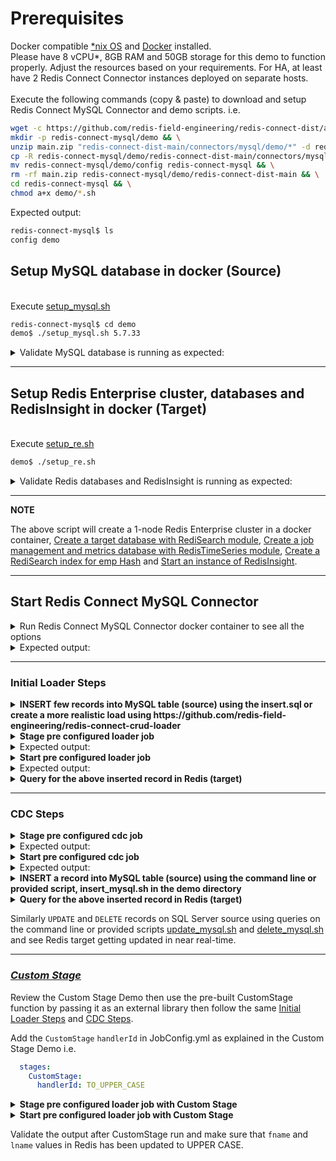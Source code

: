 # Prerequisites

Docker compatible [*nix OS](https://en.wikipedia.org/wiki/Unix-like) and [Docker](https://docs.docker.com/get-docker) installed.
<br>Please have 8 vCPU*, 8GB RAM and 50GB storage for this demo to function properly. Adjust the resources based on your requirements. For HA, at least have 2 Redis Connect Connector instances deployed on separate hosts.</br>
<br>Execute the following commands (copy & paste) to download and setup Redis Connect MySQL Connector and demo scripts.
i.e.</br>
```bash
wget -c https://github.com/redis-field-engineering/redis-connect-dist/archive/main.zip && \
mkdir -p redis-connect-mysql/demo && \
unzip main.zip "redis-connect-dist-main/connectors/mysql/demo/*" -d redis-connect-mysql/demo && \
cp -R redis-connect-mysql/demo/redis-connect-dist-main/connectors/mysql/demo/* redis-connect-mysql/demo && \
mv redis-connect-mysql/demo/config redis-connect-mysql && \
rm -rf main.zip redis-connect-mysql/demo/redis-connect-dist-main && \
cd redis-connect-mysql && \
chmod a+x demo/*.sh
```
Expected output:
```bash
redis-connect-mysql$ ls
config demo
```

## Setup MySQL database in docker (Source)

<br>Execute [setup_mysql.sh](setup_mysql.sh)</br>
```bash
redis-connect-mysql$ cd demo
demo$ ./setup_mysql.sh 5.7.33
```

<details><summary>Validate MySQL database is running as expected:</summary>
<p>

```bash
demo$ docker ps -a | grep mysql
7c0d7c0d5036        mysql:5.7.33                                 "docker-entrypoint.s…"   4 days ago          Up 4 days           0.0.0.0:3306->3306/tcp, 33060/tcp                                                                                                                                                                                                                                                                               mysql-5.7.33-virag-cdc

demo$ docker exec -i mysql-5.7.33-virag-cdc mysql -uroot -pRedis@123  <<< "SHOW VARIABLES LIKE 'log_bin';"
mysql: [Warning] Using a password on the command line interface can be insecure.
Variable_name	Value
log_bin	ON
```
</p>
</details>

---

## Setup Redis Enterprise cluster, databases and RedisInsight in docker (Target)
<br>Execute [setup_re.sh](setup_re.sh)</br>
```bash
demo$ ./setup_re.sh
```
<details><summary>Validate Redis databases and RedisInsight is running as expected:</summary>
<p>

```bash
demo$ docker ps -a | grep redislabs
8c008000ff5c        redislabs/redisinsight:latest              "bash ./docker-entry…"   2 hours ago         Up 2 hours          0.0.0.0:18001->8001/tcp                                                                                                                                                                                                                                                                                         redisinsight
8fe702a340a9        redislabs/redis:latest                     "/opt/start.sh"          2 hours ago         Up 2 hours          53/tcp, 5353/tcp, 8001/tcp, 8080/tcp, 10000-11999/tcp, 12006-19999/tcp, 0.0.0.0:18070->8070/tcp, 0.0.0.0:18443->8443/tcp, 0.0.0.0:19443->9443/tcp, 0.0.0.0:14000->12000/tcp, 0.0.0.0:14001->12001/tcp, 0.0.0.0:14002->12002/tcp, 0.0.0.0:14003->12003/tcp, 0.0.0.0:14004->12004/tcp, 0.0.0.0:14005->12005/tcp   re-node1

demo$ docker exec -it re-node1 bash -c "rladmin status"
CLUSTER NODES:
NODE:ID    ROLE     ADDRESS        EXTERNAL_ADDRESS       HOSTNAME    SHARDS   CORES         FREE_RAM              PROVISIONAL_RAM       VERSION     STATUS
*node:1    master   172.17.0.2                            re-node1    2/100    16            51.17GB/58.87GB       38.71GB/48.28GB       6.2.8-39    OK

DATABASES:
DB:ID       NAME                                   TYPE  MODULE  STATUS  SHARDS  PLACEMENT  REPLICATION  PERSISTENCE  ENDPOINT
db:1        RedisConnect-Target-db                 redis yes     active  1       dense      disabled     disabled     redis-12000.re-cluster.local:12000
db:2        RedisConnect-JobConfig-Metrics-db      redis yes     active  1       dense      disabled     disabled     redis-12001.re-cluster.local:12001

ENDPOINTS:
DB:ID        NAME                                                                       ID                          NODE           ROLE           SSL
db:1         RedisConnect-Target-db                                                     endpoint:1:1                node:1         single         No
db:2         RedisConnect-JobConfig-Metrics-db                                          endpoint:2:1                node:1         single         No

SHARDS:
DB:ID         NAME                                                        ID            NODE        ROLE        SLOTS         USED_MEMORY          STATUS
db:1          RedisConnect-Target-db                                      redis:1       node:1      master      0-16383       2.3MB                OK
db:2          RedisConnect-JobConfig-Metrics-db                           redis:2       node:1      master      0-16383       1.99MB               OK

demo$ docker exec -it re-node1 bash -c "redis-cli -p 12000 FT._LIST"
1) "idx:emp"
```
</p>
</details>

---
**NOTE**

The above script will create a 1-node Redis Enterprise cluster in a docker container, [Create a target database with RediSearch module](https://docs.redislabs.com/latest/modules/add-module-to-database/), [Create a job management and metrics database with RedisTimeSeries module](https://docs.redislabs.com/latest/modules/add-module-to-database/), [Create a RediSearch index for emp Hash](https://redislabs.com/blog/getting-started-with-redisearch-2-0/) and [Start an instance of RedisInsight](https://docs.redislabs.com/latest/ri/installing/install-docker/).

---

## Start Redis Connect MySQL Connector

<details><summary>Run Redis Connect MySQL Connector docker container to see all the options</summary>
<p>

```bash
docker run \
-it --rm --privileged=true \
--name redis-connect-mysql \
-e REDISCONNECT_LOGBACK_CONFIG=/opt/redislabs/redis-connect-mysql/config/logback.xml \
-e REDISCONNECT_CONFIG=/opt/redislabs/redis-connect-mysql/config/samples/mysql \
-e REDISCONNECT_SOURCE_USERNAME=redisconnectuser \
-e REDISCONNECT_SOURCE_PASSWORD=redisconnectpassword \
-e REDISCONNECT_JAVA_OPTIONS="-Xms256m -Xmx256m" \
-v $(pwd)/../config:/opt/redislabs/redis-connect-mysql/config \
--net host \
redislabs/redis-connect-mysql:pre-release-alpine
```

</p>
</details>

<details><summary>Expected output:</summary>
<p>

```bash
Unable to find image 'redislabs/redis-connect-mysql:pre-release-alpine' locally
pre-release-alpine: Pulling from redislabs/redis-connect-mysql
a0d0a0d46f8b: Already exists
44537f359f3a: Pull complete
9aaa9874ae7f: Pull complete
13f6c829139b: Pull complete
06add1107609: Pull complete
bfc29d6a129c: Pull complete
249c85a8a900: Pull complete
ffe4c573e59c: Pull complete
Digest: sha256:da7987fd874c50bc858b3ba2d3affde3e2f8506b7a3a5f7d42c6feb1bc9d8621
Status: Downloaded newer image for redislabs/redis-connect-mysql:pre-release-alpine
-------------------------------
Redis Connect startup script.
*******************************
Please ensure that the values of environment variables in /opt/redislabs/redis-connect-mysql/bin/redisconnect.conf are correctly mapped before executing any of the options below
*******************************
Usage: [-h|cli|stage|start]
options:
-h: Print this help message and exit.
cli: starts redis-connect-cli.
stage: clean and stage redis database with cdc or initial loader job configurations.
start: start Redis Connect instance with provided cdc or initial loader job configurations.
-------------------------------
```

</p>
</details>

-------------------------------

### Initial Loader Steps
<details><summary><b>INSERT few records into MySQL table (source) using the insert.sql or create a more realistic load using https://github.com/redis-field-engineering/redis-connect-crud-loader</b></summary>
<p>

```bash
demo$ ./insert_mysql.sh
mysql: [Warning] Using a password on the command line interface can be insecure.
count(*)
12
```
OR
```bash
redis-connect-crud-loader/bin$ ./start.sh crudloader
```

</p>
</details>

<details><summary><b>Stage pre configured loader job</b></summary>
<p>

```bash
docker run \
-it --rm --privileged=true \
--name redis-connect-mysql \
-e REDISCONNECT_LOGBACK_CONFIG=/opt/redislabs/redis-connect-mysql/config/logback.xml \
-e REDISCONNECT_CONFIG=/opt/redislabs/redis-connect-mysql/config/samples/loader \
-e REDISCONNECT_SOURCE_USERNAME=root \
-e REDISCONNECT_SOURCE_PASSWORD=Redis@123 \
-e REDISCONNECT_JAVA_OPTIONS="-Xms256m -Xmx256m" \
-v $(pwd)/../config:/opt/redislabs/redis-connect-mysql/config \
--net host \
redislabs/redis-connect-mysql:pre-release-alpine stage
```

</p>
</details>

<details><summary>Expected output:</summary>
<p>

```bash
-------------------------------
Staging Redis Connect redis-connect-mysql v0.4.0.7 job using Java 11.0.13 on virag-cdc started by root in /opt/redislabs/redis-connect-mysql/bin
Loading Redis Connect redis-connect-mysql Configurations from /opt/redislabs/redis-connect-mysql/config/samples/loader
04:20:11,322 |-INFO in ch.qos.logback.classic.LoggerContext[default] - Found resource [/opt/redislabs/redis-connect-mysql/config/logback.xml] at [file:/opt/redislabs/redis-connect-mysql/config/logback.xml]
04:20:11,498 |-INFO in ch.qos.logback.classic.joran.action.ConfigurationAction - Will scan for changes in [file:/opt/redislabs/redis-connect-mysql/config/logback.xml]
....
....
04:20:11.584 [main] INFO  startup - ##################################################################
04:20:11.586 [main] INFO  startup -
04:20:11.587 [main] INFO  startup - REDIS CONNECT SETUP CLEAN - Deletes metadata related to Redis Connect from Job Management Database

04:20:11.587 [main] INFO  startup -
04:20:11.587 [main] INFO  startup - ##################################################################
....
....
04:20:13.910 [main] INFO  startup - ##################################################################
04:20:13.912 [main] INFO  startup -
04:20:13.913 [main] INFO  startup - REDIS CONNECT SETUP CREATE - Seed metadata related to Redis Connect to Job Management Database
04:20:13.913 [main] INFO  startup -
04:20:13.913 [main] INFO  startup - ##################################################################
04:20:14.639 [main] INFO  startup - Instance: 99@virag-cdc will attempt Job Management Database (Redis) with all the configurations and scripts, if applicable, needed to execute jobs
04:20:15.375 [main] INFO  startup - Instance: 99@virag-cdc successfully established Redis connection for INIT service
04:20:15.377 [main] INFO  startup - Instance: 99@virag-cdc successfully created Job Claim Assignment Stream and Consumer Group
04:20:15.391 [main] INFO  startup - Instance: 99@virag-cdc successfully seeded Job related metadata
04:20:15.392 [main] INFO  startup - Instance: 99@virag-cdc successfully seeded Metrics related metadata
04:20:15.392 [main] INFO  startup - Instance: 99@virag-cdc successfully staged Job Management Database (Redis) with all the configurations and scripts, if applicable, needed to execute jobs
-------------------------------
```

</p>
</details>

<details><summary><b>Start pre configured loader job</b></summary>
<p>

```bash
docker run \
-it --rm --privileged=true \
--name redis-connect-mysql \
-e REDISCONNECT_LOGBACK_CONFIG=/opt/redislabs/redis-connect-mysql/config/logback.xml \
-e REDISCONNECT_CONFIG=/opt/redislabs/redis-connect-mysql/config/samples/loader \
-e REDISCONNECT_REST_API_ENABLED=false \
-e REDISCONNECT_REST_API_PORT=8282 \
-e REDISCONNECT_SOURCE_USERNAME=root \
-e REDISCONNECT_SOURCE_PASSWORD=Redis@123 \
-e REDISCONNECT_JAVA_OPTIONS="-Xms256m -Xmx1g" \
-v $(pwd)/../config:/opt/redislabs/redis-connect-mysql/config \
--net host \
redislabs/redis-connect-mysql:pre-release-alpine start
```

</p>
</details>

<details><summary>Expected output:</summary>
<p>

```bash

```

</p>
</details>

<details><summary><b>Query for the above inserted record in Redis (target)</b></summary>
<p>

```bash
demo$ sudo docker exec -it re-node1 bash -c 'redis-cli -p 12000 ft.search idx:emp "*"'
```

</p>
</details>

-------------------------------

### CDC Steps
<details><summary><b>Stage pre configured cdc job</b></summary>
<p>

```bash
docker run \
-it --rm --privileged=true \
--name redis-connect-mysql \
-e REDISCONNECT_LOGBACK_CONFIG=/opt/redislabs/redis-connect-mysql/config/logback.xml \
-e REDISCONNECT_CONFIG=/opt/redislabs/redis-connect-mysql/config/samples/mysql \
-e REDISCONNECT_SOURCE_USERNAME=redisconnectuser \
-e REDISCONNECT_SOURCE_PASSWORD=redisconnectpassword \
-e REDISCONNECT_JAVA_OPTIONS="-Xms256m -Xmx256m" \
-v $(pwd)/../config:/opt/redislabs/redis-connect-mysql/config \
--net host \
redislabs/redis-connect-mysql:pre-release-alpine stage
```

</p>
</details>

<details><summary>Expected output:</summary>
<p>

```bash

```

</p>
</details>

<details><summary><b>Start pre configured cdc job</b></summary>
<p>

```bash
docker run \
-it --rm --privileged=true \
--name redis-connect-mysql \
-e REDISCONNECT_LOGBACK_CONFIG=/opt/redislabs/redis-connect-mysql/config/logback.xml \
-e REDISCONNECT_CONFIG=/opt/redislabs/redis-connect-mysql/config/samples/mysql \
-e REDISCONNECT_REST_API_ENABLED=true \
-e REDISCONNECT_REST_API_PORT=8282 \
-e REDISCONNECT_SOURCE_USERNAME=redisconnectuser \
-e REDISCONNECT_SOURCE_PASSWORD=redisconnectpassword \
-e REDISCONNECT_JAVA_OPTIONS="-Xms256m -Xmx1g" \
-v $(pwd)/../config:/opt/redislabs/redis-connect-mysql/config \
--net host \
redislabs/redis-connect-mysql:pre-release-alpine start
```

</p>
</details>

<details><summary>Expected output:</summary>
<p>

```bash

```

</p>
</details>

<details><summary><b>INSERT a record into MySQL table (source) using the command line or provided script, insert_mysql.sh in the demo directory</b></summary>
<p>

```bash
sudo docker exec -it mysql-5.7.33-virag-cdc bash -c "mysql -uroot -pRedis@123 RedisConnect"

mysql> insert into emp values(1002, 'Virag', 'Tripathi', 'SA', 1, '2018-08-06 00:00:00.000', '2000', '10', 1);
Query OK, 1 row affected (0.00 sec)
mysql> quit
Bye
```

</p>
</details>

<details><summary><b>Query for the above inserted record in Redis (target)</b></summary>
<p>

```bash
sudo docker exec -it re-node1 bash -c 'redis-cli -p 12000 ft.search idx:emp "@EmployeeNumber:[1000 1002]"'
```

</p>
</details>

Similarly `UPDATE` and `DELETE` records on SQL Server source using queries on the command line or provided scripts [update_mysql.sh](update_mysql.sh) and [delete_mysql.sh](delete_mysql.sh) and see Redis target getting updated in near real-time.

-------------------------------

### [_Custom Stage_](https://github.com/redis-field-engineering/redis-connect-custom-stage-demo)

Review the Custom Stage Demo then use the pre-built CustomStage function by passing it as an external library then follow the same [Initial Loader Steps](#initial-loader-steps) and [CDC Steps](#cdc-steps).

Add the `CustomStage` `handlerId` in JobConfig.yml as explained in the Custom Stage Demo i.e.
```yml
  stages:
    CustomStage:
      handlerId: TO_UPPER_CASE
```
<details><summary><b>Stage pre configured loader job with Custom Stage</b></summary>
<p>

```bash
docker run \
-it --rm --privileged=true \
--name redis-connect-mysql \
-e REDISCONNECT_LOGBACK_CONFIG=/opt/redislabs/redis-connect-mysql/config/logback.xml \
-e REDISCONNECT_CONFIG=/opt/redislabs/redis-connect-mysql/config/samples/loader \
-e REDISCONNECT_SOURCE_USERNAME=root \
-e REDISCONNECT_SOURCE_PASSWORD=Redis@123 \
-e REDISCONNECT_JAVA_OPTIONS="-Xms256m -Xmx256m" \
-v $(pwd)/../config:/opt/redislabs/redis-connect-mysql/config \
-v $(pwd)/../extlib:/opt/redislabs/redis-connect-mysql/extlib \
--net host \
redislabs/redis-connect-mysql:pre-release-alpine stage
```

</p>
</details>

<details><summary><b>Start pre configured loader job with Custom Stage</b></summary>
<p>

```bash
docker run \
-it --rm --privileged=true \
--name redis-connect-mysql \
-e REDISCONNECT_LOGBACK_CONFIG=/opt/redislabs/redis-connect-mysql/config/logback.xml \
-e REDISCONNECT_CONFIG=/opt/redislabs/redis-connect-mysql/config/samples/loader \
-e REDISCONNECT_REST_API_ENABLED=false \
-e REDISCONNECT_REST_API_PORT=8282 \
-e REDISCONNECT_SOURCE_USERNAME=sa \
-e REDISCONNECT_SOURCE_PASSWORD=Redis@123 \
-e REDISCONNECT_JAVA_OPTIONS="-Xms256m -Xmx1g" \
-v $(pwd)/../config:/opt/redislabs/redis-connect-mysql/config \
-v $(pwd)/../extlib:/opt/redislabs/redis-connect-mysql/extlib \
--net host \
redislabs/redis-connect-mysql:pre-release-alpine start
```

</p>
</details>

Validate the output after CustomStage run and make sure that `fname` and `lname` values in Redis has been updated to UPPER CASE.
